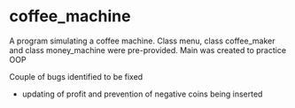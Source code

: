 # coffee_machine
A program simulating a coffee machine.
Class menu, class coffee_maker and class money_machine were pre-provided.
Main was created to practice OOP

Couple of bugs identified to be fixed 
- updating of profit and prevention of negative coins being inserted
